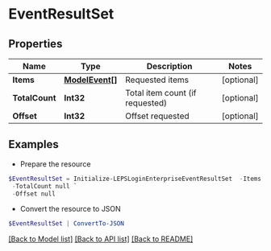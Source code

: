 # EventResultSet
## Properties

Name | Type | Description | Notes
------------ | ------------- | ------------- | -------------
**Items** | [**ModelEvent[]**](ModelEvent.md) | Requested items | [optional] 
**TotalCount** | **Int32** | Total item count (if requested) | [optional] 
**Offset** | **Int32** | Offset requested | [optional] 

## Examples

- Prepare the resource
```powershell
$EventResultSet = Initialize-LEPSLoginEnterpriseEventResultSet  -Items null `
 -TotalCount null `
 -Offset null
```

- Convert the resource to JSON
```powershell
$EventResultSet | ConvertTo-JSON
```

[[Back to Model list]](../README.md#documentation-for-models) [[Back to API list]](../README.md#documentation-for-api-endpoints) [[Back to README]](../README.md)

